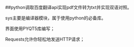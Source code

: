 ##python调取百度翻译api实现pdf文件转为txt并实现双语对照。

sys主要是编译器模块，属于使用python的必备库。

界面使用PYQT5库编写；

Requests允许你轻松地发送HTTP请求；
